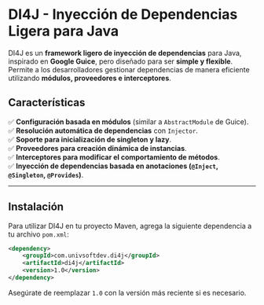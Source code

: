 # **DI4J - Inyección de Dependencias Ligera para Java**  

DI4J es un **framework ligero de inyección de dependencias** para Java, inspirado en **Google Guice**, pero diseñado para ser **simple y flexible**. Permite a los desarrolladores gestionar dependencias de manera eficiente utilizando **módulos, proveedores e interceptores**.  

## **Características**  
✅ **Configuración basada en módulos** (similar a `AbstractModule` de Guice).  
✅ **Resolución automática de dependencias** con `Injector`.  
✅ **Soporte para inicialización de singleton y lazy**.  
✅ **Proveedores para creación dinámica de instancias**.  
✅ **Interceptores para modificar el comportamiento de métodos**.  
✅ **Inyección de dependencias basada en anotaciones (`@Inject`, `@Singleton`, `@Provides`)**.  

---

## **Instalación**  

Para utilizar DI4J en tu proyecto Maven, agrega la siguiente dependencia a tu archivo `pom.xml`:

```xml
<dependency>
    <groupId>com.univsoftdev.di4j</groupId>
    <artifactId>di4j</artifactId>
    <version>1.0</version>
</dependency>
```

Asegúrate de reemplazar `1.0` con la versión más reciente si es necesario.
